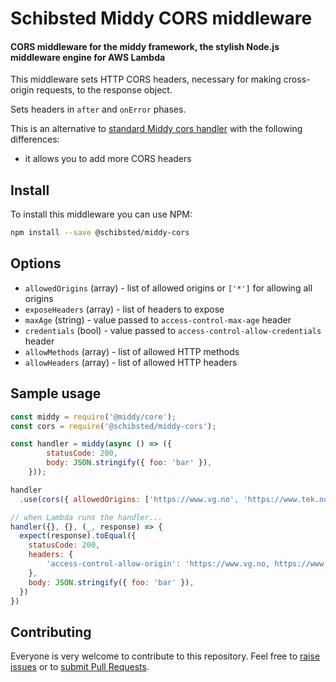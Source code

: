 # Schibsted Middy CORS middleware

#### CORS middleware for the middy framework, the stylish Node.js middleware engine for AWS Lambda


This middleware sets HTTP CORS headers, necessary for making cross-origin requests, to the response object.

Sets headers in `after` and `onError` phases.

This is an alternative to [standard Middy cors handler](https://github.com/middyjs/middy/tree/master/packages/http-cors) with the following differences:
- it allows you to add more CORS headers


## Install

To install this middleware you can use NPM:

```bash
npm install --save @schibsted/middy-cors
```


## Options

- `allowedOrigins` (array) - list of allowed origins or `['*']` for allowing all origins
- `exposeHeaders` (array) - list of headers to expose
- `maxAge` (string) - value passed to `access-control-max-age` header
- `credentials` (bool) - value passed to `access-control-allow-credentials` header 
- `allowMethods` (array) - list of allowed HTTP methods
- `allowHeaders` (array) - list of allowed HTTP headers


## Sample usage

```javascript
const middy = require('@middy/core');
const cors = require('@schibsted/middy-cors');

const handler = middy(async () => ({
        statusCode: 200,
        body: JSON.stringify({ foo: 'bar' }),
    }));

handler
  .use(cors({ allowedOrigins: ['https://www.vg.no', 'https://www.tek.no']}));

// when Lambda runs the handler...
handler({}, {}, (_, response) => {
  expect(response).toEqual({
    statusCode: 200,
    headers: {
        'access-control-allow-origin': 'https://www.vg.no, https://www.tek.no',
    },
    body: JSON.stringify({ foo: 'bar' }),
  })
})
```


## Contributing

Everyone is very welcome to contribute to this repository. Feel free to [raise issues](https://github.com/schibsted/middy-cors/issues) or to [submit Pull Requests](https://github.com/schibsted/middy-cors/pulls).
